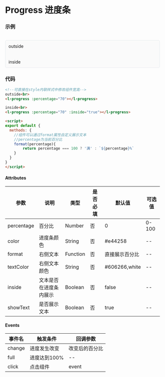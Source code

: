 # Progress 进度条

### 示例

<br>
<div style="border:1px solid #e4e7ed;border-radius:5px;padding:10px;background-color:#FAFAFA;">
  outside<br>
  <l-progress :percentage="70"></l-progress><br><br>
  inside<br>
  <l-progress :percentage="70" :inside="true"></l-progress>
</div>

### 代码
```html
<!--可直接在style内联样式中修改组件宽高-->
outside<br>
<l-progress :percentage="70"></l-progress>

inside<br>
<l-progress :percentage="70" :inside="true"></l-progress>

<script>
export default {
  methods: {
    //组件可以通过format属性自定义展示文本
    //percentage为当前百分比
    format(percentage){
        return percentage === 100 ? '满' : `${percentage}%`
    }
  }
}
</script>
```

#### Attributes
| 参数 | 说明 | 类型 | 是否必填 | 默认值 | 可选值 |
| ---  | --- | ---  | ---      | ---   | ---   |
| percentage | 百分比 | Number | 否 | 0 | 0-100 |
| color | 进度条颜色 | String | 否 | #e44258 | -- |
| format | 右侧文本 | Function | 否 | 直接展示百分比 | -- |
| textColor | 右侧文本颜色 | String | 否 | #606266,white | -- |
| inside | 文本是否在进度条内展示 | Boolean | 否 | false | -- |
| showText | 是否展示文本 | Boolean | 否 | true | -- |


#### Events
| 事件名 | 触发条件 | 回调参数 |
|  ---  | ---  | ---  | 
| change | 进度发生改变 | 改变后的百分比 |
| full | 进度达到100% |-- |
| click | 点击组件 | event |
